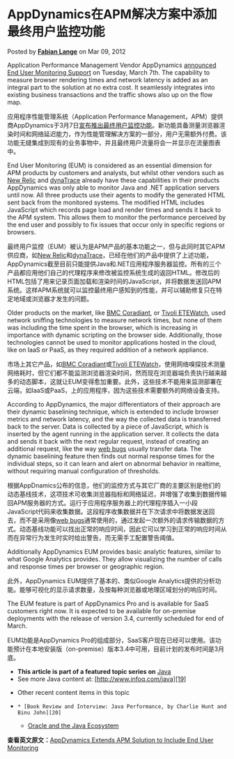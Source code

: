 AppDynamics在APM解决方案中添加最终用户监控功能
===

Posted by **[Fabian Lange][1]** on Mar 09, 2012 

   [1]: http://www.infoq.com/author/Fabian-Lange


Application Performance Management Vendor AppDynamics [announced End User Monitoring Support][13] on Tuesday, March 7th. The capability to measure browser rendering times and network latency is added as an integral part to the solution at no extra cost. It seamlessly integrates into existing business transactions and the traffic shows also up on the flow map. 

应用程序性能管理系统（Application Performance Management，APM）提供商AppDynamics于3月7日[宣布推出最终用户监控功能][13]。新功能具备测量浏览器渲染时间和网络延迟能力，作为性能管理解决方案的一部分，用户无需额外付费。该功能无缝集成到现有的业务事物中，并且最终用户流量将会一并显示在流量图表中。

   [13]: http://www.appdynamics.com/blog/2012/03/06/appdynamics-disrupts-apm-market-with-free-end-user-monitoring/

End User Monitoring (EUM) is considered as an essential dimension for APM products by customers and analysts, but whilst other vendors such as [New Relic][14] and [dynaTrace][15] already have these capabilities in their products AppDynamics was only able to monitor Java and .NET application servers until now. All three products use their agents to modify the generated HTML sent back from the monitored systems. The modified HTML includes JavaScript which records page load and render times and sends it back to the APM system. This allows them to monitor the performance perceived by the end user and possibly to fix issues that occur only in specific regions or browsers. 

最终用户监控（EUM）被认为是APM产品的基本功能之一，但与此同时其它APM供应商，如[New Relic][14]和[dynaTrace][15]，已经在他们的产品中提供了上述功能，AppDynamics截至目前只能提供Java和.NET应用程序服务器监控。所有的三个产品都应用他们自己的代理程序来修改被监控系统生成的返回HTML。修改后的HTML包括了用来记录页面加载和渲染时间的JavaScript，并将数据发送回APM系统。这样APM系统就可以监控最终用户感知到的性能，并可以辅助修复只在特定地域或浏览器才发生的问题。

   [14]: http://newrelic.com/features/real-user-monitoring
   [15]: http://www.dynatrace.com/en/solutions-user-experience-management.aspx

Older products on the market, like [BMC Coradiant][16], or [Tivoli ETEWatch][17], used network sniffing technologies to measure network times, but none of them was including the time spent in the browser, which is increasing in importance with dynamic scripting on the browser side. Additionally, those technologies cannot be used to monitor applications hosted in the cloud, like on IaaS or PaaS, as they required addition of a network appliance. 

市场上其它产品，如[BMC Coradiant][16]或[Tivoli ETEWatch][17]，使用网络嗅探技术测量网络耗时，但它们都不能监测浏览器渲染时间，然而现在浏览器端负责执行越来越多的动态脚本，这就让EUM变得愈加重要。此外，这些技术不能用来监测部署在云端，如IaaS或PaaS，上的应用程序，因为这些技术需要额外的网络设备支持。

   [16]: http://www.bmc.com/products/brand/coradiant.html
   [17]: http://www-01.ibm.com/software/tivoli/products/etewatch/

According to AppDynamics, the major differentiators of their approach are their dynamic baselining technique, which is extended to include browser metrics and network latency, and the way the collected data is transferred back to the server. Data is collected by a piece of JavaScript, which is inserted by the agent running in the application server. It collects the data and sends it back with the next regular request, instead of creating an additional request, like the way [web bugs][18] usually transfer data. The dynamic baselining feature then finds out normal response times for the individual steps, so it can learn and alert on abnormal behavior in realtime, without requiring manual configuration of thresholds. 

根据AppDnamics公布的信息，他们的监控方式与其它厂商的主要区别是他们的动态基线技术，这项技术可收集浏览器指标和网络延迟，并增强了收集到数据传输回APM服务器的方式。运行于应用程序服务器上的代理程序插入一小段JavaScript代码来收集数据。这段程序收集数据并在下次请求中将数据发送回去，而不是采用像[web bugs][18]通常使用的，通过发起一次额外的请求传输数据的方式。动态基线功能可以找出正常的响应时间，因此它可以学习到正常的响应时间从而在异常行为发生时实时给出警告，而无需手工配置警告阈值。

   [18]: http://en.wikipedia.org/wiki/Web_bug

Additionally AppDynamics EUM provides basic analytic features, similar to what Google Analytics provides. They allow visualizing the number of calls and response times per browser or geographic region. 

此外，AppDynamics EUM提供了基本的、类似Google Analytics提供的分析功能。能够可视化的显示请求数量，及按每种浏览器或地理区域划分的响应时间。

The EUM feature is part of AppDynamics Pro and is available for SaaS customers right now. It is expected to be available for on-premise deployments with the release of version 3.4, currently scheduled for end of March. 

EUM功能是AppDynamics Pro的组成部分，SaaS客户现在已经可以使用。该功能预计在本地安装版（on-premise）版本3.4中可用，目前计划的发布时间是3月底。

  * **This article is part of a featured topic series on** [Java][19]
  * See more Java content at: [http://www.infoq.com/java][19]

   [19]: http://www.infoq.com/java

  * Other recent content items in this topic
  *     * [Book Review and Interview: Java Performance, by Charlie Hunt and Binu John][20]
    * [Oracle and the Java Ecosystem][21]

   [20]: http://www.infoq.com/articles/book-java-performance
   [21]: http://www.infoq.com/articles/oracle-java-ecosystem
   
**查看英文原文：**[AppDynamics Extends APM Solution to Include End User Monitoring][22]

[22]: http://www.infoq.com/news/2012/03/appdynamics-end-user-monitoring


